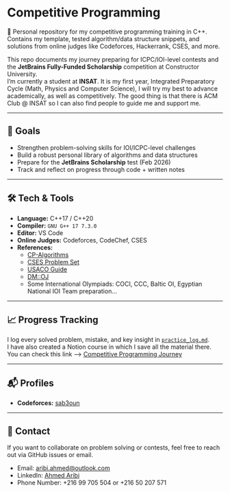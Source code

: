 # Competitive Programming

📝 Personal repository for my competitive programming training in C++.  
Contains my template, tested algorithm/data structure snippets, and solutions from online judges like Codeforces, Hackerrank, CSES, and more.  

This repo documents my journey preparing for ICPC/IOI-level contests and the **JetBrains Fully-Funded Scholarship** competition at Constructor University.  
I’m currently a student at **INSAT**. It is my first year, Integrated Preparatory Cycle (Math, Physics and Computer Science), I will try my best to advance academically, as well as competitively.
The good thing is that there is ACM Club @ INSAT so I can also find people to guide me and support me.

---

## 🚀 Goals
- Strengthen problem-solving skills for IOI/ICPC-level challenges
- Build a robust personal library of algorithms and data structures
- Prepare for the **JetBrains Scholarship** test (Feb 2026)
- Track and reflect on progress through code + written notes

---

## 🛠 Tech & Tools
- **Language:** C++17 / C++20
- **Compiler:** `GNU G++ 17 7.3.0`
- **Editor:** VS Code
- **Online Judges:** Codeforces, CodeChef, CSES
- **References:** 
  - [CP-Algorithms](https://cp-algorithms.com/)
  - [CSES Problem Set](https://cses.fi/problemset/)
  - [USACO Guide](https://usaco.guide/)
  - [DM::OJ](DMOJ.ca)
  - Some International Olympiads: COCI, CCC, Baltic OI, Egyptian National IOI Team preparation...
---
## 📈 Progress Tracking
I log every solved problem, mistake, and key insight in [`practice_log.md`](practice_log.md).  
I have also created a Notion course in which I save all the material there.
You can check this link --> [Competitive Programming Journey](https://yxv.notion.site/Competitive-Programming-Journey-by-Ahmed-Aribi-1e97b49ffa6f800a8384d60acb7745ef?pvs=73)

---

## 📬 Profiles
- **Codeforces:** [sab3oun](https://codeforces.com/profile/sab3oun)

---

## 🤝 Contact
If you want to collaborate on problem solving or contests, feel free to reach out via GitHub issues or email.
- Email: aribi.ahmed@outlook.com
- LinkedIn: [Ahmed Aribi](linkedin.com/in/ahmed-aribi-635758257/)
- Phone Number: +216 99 705 504 or +216 50 207 571
